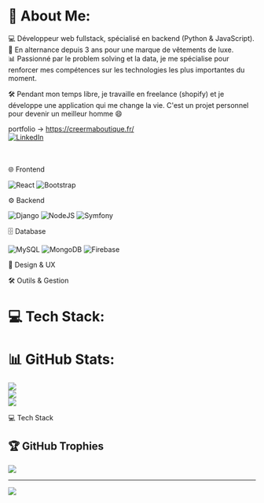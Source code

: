 
# 💫 About Me:
💻 Développeur web fullstack, spécialisé en backend (Python & JavaScript). <br>
🚀 En alternance depuis 3 ans pour une marque de vêtements de luxe. <br>
📊 Passionné par le problem solving et la data, je me spécialise pour renforcer mes compétences sur les technologies les plus importantes du moment. <br>

🛠️ Pendant mon temps libre, je travaille en freelance (shopify) et je développe une application qui me change la vie. C'est un projet personnel pour devenir un meilleur homme 😄 <br>

portfolio -> https://creermaboutique.fr/ <br>
[![LinkedIn](https://img.shields.io/badge/LinkedIn-%230077B5.svg?logo=linkedin&logoColor=white)](https://www.linkedin.com/in/nassim-lahlouh-6a96a8235/) 
<br><br><br>


🌐 Frontend

![React](https://img.shields.io/badge/react-%2320232a.svg?style=for-the-badge&logo=react&logoColor=%2361DAFB) 
![Bootstrap](https://img.shields.io/badge/bootstrap-%23563D7C.svg?style=for-the-badge&logo=bootstrap&logoColor=white) 


⚙️ Backend

![Django](https://img.shields.io/badge/django-%23092E20.svg?style=for-the-badge&logo=django&logoColor=white)
![NodeJS](https://img.shields.io/badge/node.js-6DA55F?style=for-the-badge&logo=node.js&logoColor=white)
![Symfony](https://img.shields.io/badge/symfony-%23000000.svg?style=for-the-badge&logo=symfony&logoColor=white)


🗄️ Database

![MySQL](https://img.shields.io/badge/mysql-%2300f.svg?style=for-the-badge&logo=mysql&logoColor=white)
![MongoDB](https://img.shields.io/badge/MongoDB-%234ea94b.svg?style=for-the-badge&logo=mongodb&logoColor=white)
![Firebase](https://img.shields.io/badge/Firebase-039BE5?style=for-the-badge&logo=Firebase&logoColor=white)

🎨 Design & UX






🛠️ Outils & Gestion


# 💻 Tech Stack:

# 📊 GitHub Stats:
![](https://github-readme-stats.vercel.app/api?username=NassimDevNum&theme=dark&hide_border=false&include_all_commits=false&count_private=false)<br/>
![](https://github-readme-streak-stats.herokuapp.com/?user=NassimDevNum&theme=dark&hide_border=false)<br/>
![](https://github-readme-stats.vercel.app/api/top-langs/?username=NassimDevNum&theme=dark&hide_border=false&include_all_commits=false&count_private=false&layout=compact)



💻 Tech Stack




## 🏆 GitHub Trophies
![](https://github-profile-trophy.vercel.app/?username=NassimDevNum&theme=radical&no-frame=false&no-bg=true&margin-w=4)

---
[![](https://visitcount.itsvg.in/api?id=NassimDevNum&icon=0&color=0)](https://visitcount.itsvg.in)

<!-- Proudly created with GPRM ( https://gprm.itsvg.in ) -->
